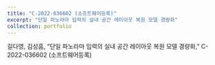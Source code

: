 ```yaml
---
title: "C-2022-036602 (소프트웨어등록)"
excerpt: "단일 파노라마 입력의 실내 공간 레이아웃 복원 모델 경량화"
collection: portfolio
---
```


길다영, 김성흠, “단일 파노라마 입력의 실내 공간 레이아웃 복원 모델 경량화,” C-2022-036602 (소프트웨어등록)